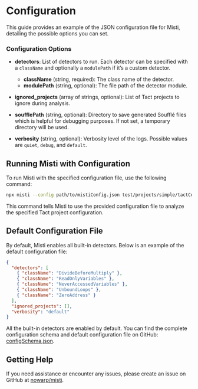 # Configuration

This guide provides an example of the JSON configuration file for Misti, detailing the possible options you can set.

### Configuration Options

- **detectors**: List of detectors to run. Each detector can be specified with a `className` and optionally a `modulePath` if it’s a custom detector.
  - **className** (string, required): The class name of the detector.
  - **modulePath** (string, optional): The file path of the detector module.

- **ignored_projects** (array of strings, optional): List of Tact projects to ignore during analysis.

- **soufflePath** (string, optional): Directory to save generated Soufflé files which is helpful for debugging purposes. If not set, a temporary directory will be used.

- **verbosity** (string, optional): Verbosity level of the logs. Possible values are `quiet`, `debug`, and `default`.

## Running Misti with Configuration

To run Misti with the specified configuration file, use the following command:

```bash
npx misti --config path/to/mistiConfig.json test/projects/simple/tactConfig.json
```

This command tells Misti to use the provided configuration file to analyze the specified Tact project configuration.

## Default Configuration File

By default, Misti enables all built-in detectors. Below is an example of the default configuration file:

```json
{
  "detectors": [
    { "className": "DivideBeforeMultiply" },
    { "className": "ReadOnlyVariables" },
    { "className": "NeverAccessedVariables" },
    { "className": "UnboundLoops" },
    { "className": "ZeroAddress" }
  ],
  "ignored_projects": [],
  "verbosity": "default"
}
```

All the built-in detectors are enabled by default. You can find the complete configuration schema and default configuration file on GitHub: [configSchema.json](https://github.com/nowarp/misti/blob/master/configSchema.json).

## Getting Help

If you need assistance or encounter any issues, please create an issue on GitHub at [nowarp/misti](https://github.com/nowarp/misti/issues).
